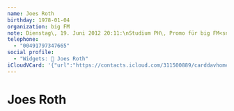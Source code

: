 ```yaml
---
name: Joes Roth
birthday: 1978-01-04
organization: big FM
note: Dienstag\, 19. Juni 2012 20:11:\nStudium PH\, Promo für big FM<sn>id:1208524306/friendof:1443652815</sn>\n------------------------------------------------------------------\nStudium PH\, Promo für big FM<sn>id:1208524306/friendof:1443652815</sn>
telephone:
  - "00491797347665"
social profile:
  - "Widgets: 🔄 Joes Roth"
iCloudVCard: '{"url":"https://contacts.icloud.com/311500889/carddavhome/card/N2M1ZDhkOGUtY2ZhZi00MWIyLTg2YTktNmUzMWFiYzM4OWQ1.vcf","etag":"\"kmfhch04\"","data":"BEGIN:VCARD\r\nVERSION:3.0\r\nFN:\r\nN:Roth;Joes;;;\r\nUID:7c5d8d8e-cfaf-41b2-86a9-6e31abc389d5\r\nBDAY;VALUE=date:1978-01-04\r\nPRODID:ez-vcard 0.9.13-fc\r\nREV:2025-04-03T22:10:27Z\r\nORG:big FM;\r\nNOTE:Dienstag\\, 19. Juni 2012 20:11:\\nStudium PH\\, Promo für big FM<sn>id:1\r\n 208524306/friendof:1443652815</sn>\\n---------------------------------------\r\n ---------------------------\\nStudium PH\\, Promo für big FM<sn>id:1208524306\r\n /friendof:1443652815</sn>\r\nPHOTO;VALUE=uri:https://gateway.icloud.com/contacts/311500889/ck/card/ad576\r\n e591ab9941839e47c53162866df\r\nTEL;TYPE=CELL:00491797347665\r\nX-SOCIALPROFILE;CHARSET=UTF-8;TYPE=widgets:🔄 Joes Roth\r\nEND:VCARD"}'
---
```

# Joes Roth